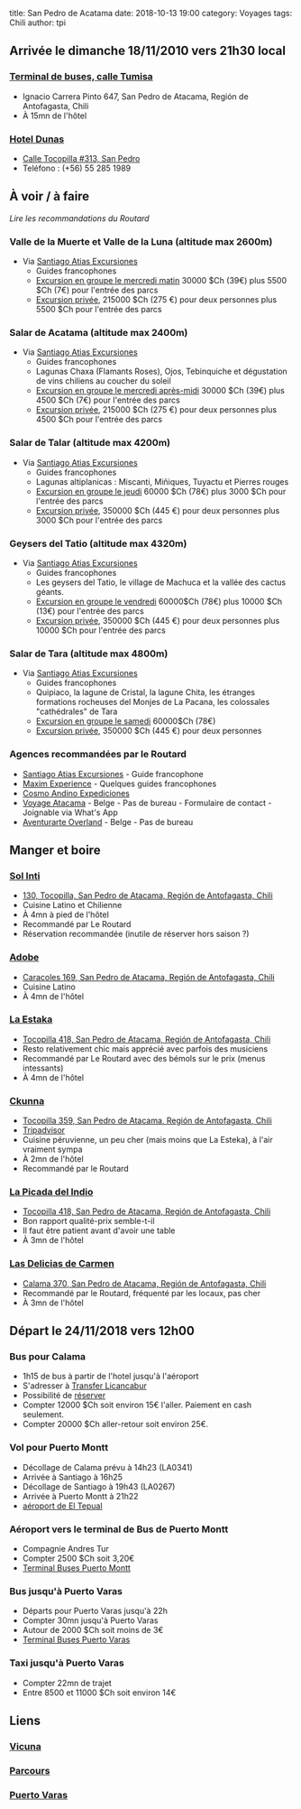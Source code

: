 title: San Pedro de Acatama
date: 2018-10-13 19:00
category: Voyages
tags: Chili
author: tpi


## Arrivée le dimanche 18/11/2010 vers 21h30 local

### [Terminal de buses, calle Tumisa](https://www.google.com/maps/place/Terminal+de+Buses/@-22.9137912,-68.1971491,17z/data=!3m1!4b1!4m5!3m4!1s0x96a974ff051501b3:0x872ecffad0ba7dfc!8m2!3d-22.9137962!4d-68.1949604)
* Ignacio Carrera Pinto 647, San Pedro de Atacama, Región de Antofagasta, Chili
* À 15mn de l'hôtel

### [Hotel Dunas](http://hoteldunaschile.com/fr/)

* [Calle Tocopilla #313, San Pedro](https://www.google.cl/maps/place/Hotel+Dunas/@-22.9088901,-68.2036086,17z/data=!3m1!4b1!4m7!3m6!1s0x96a974571290a87f:0xc17d7b827a63b62!5m1!1s2018-10-28!8m2!3d-22.9088951!4d-68.2014199?hl=es)
* Teléfono : (+56) 55 285 1989

## À voir / à faire

*Lire les recommandations du Routard*

### Valle de la Muerte et Valle de la Luna (altitude max 2600m)
* Via [Santiago Atias Excursiones](http://ranchochago.com/fr/index.html)
    * Guides francophones
    * [Excursion en groupe le mercredi matin](http://ranchochago.com/fr/excursions_groupe_fr.html#exclu_lune) 
    30000 $Ch (39€) plus 5500 $Ch (7€) pour l'entrée des parcs
    * [Excursion privée](http://ranchochago.com/fr/excursions_privees_fr.html#exclu_lune), 215000 $Ch (275 €) pour deux personnes plus 5500 $Ch pour l'entrée des parcs

### Salar de Acatama (altitude max 2400m)
* Via [Santiago Atias Excursiones](http://ranchochago.com/fr/index.html)
    * Guides francophones
    * Lagunas Chaxa (Flamants Roses), Ojos, Tebinquiche et dégustation de vins chiliens au coucher du soleil
    * [Excursion en groupe le mercredi après-midi](http://ranchochago.com/fr/excursions_groupe_fr.html#exclu_salar)
    30000 $Ch (39€) plus 4500 $Ch (7€) pour l'entrée des parcs
    * [Excursion privée](http://ranchochago.com/fr/excursions_privees_fr.html#exclu_salar), 215000 $Ch (275 €) pour deux personnes plus 4500 $Ch pour l'entrée des parcs
    
### Salar de Talar (altitude max 4200m)
* Via [Santiago Atias Excursiones](http://ranchochago.com/fr/index.html)
    * Guides francophones
    * Lagunas altiplanicas : Miscanti, Miñiques, Tuyactu et Pierres rouges
    * [Excursion en groupe le jeudi](http://ranchochago.com/fr/excursions_groupe_fr.html#exclu_altiplanicas)
     60000 $Ch (78€) plus 3000 $Ch pour l'entrée des parcs
    * [Excursion privée](http://ranchochago.com/fr/excursions_privees_fr.html#exclu_altiplanicas), 350000 $Ch (445 €) pour deux personnes plus 3000 $Ch pour l'entrée des parcs
    
### Geysers del Tatio (altitude max 4320m)
* Via [Santiago Atias Excursiones](http://ranchochago.com/fr/index.html)
    * Guides francophones
    * Les geysers del Tatio, le village de Machuca et la vallée des cactus géants.
    * [Excursion en groupe le vendredi](http://ranchochago.com/fr/excursions_groupe_fr.html#exclu_geyser)
    60000$Ch (78€) plus 10000 $Ch (13€) pour l'entrée des parcs
    * [Excursion privée](http://ranchochago.com/fr/excursions_privees_fr.html#exclu_geysers), 350000 $Ch (445 €) pour deux personnes plus 10000 $Ch pour l'entrée des parcs
 
### Salar de Tara (altitude max 4800m)
* Via [Santiago Atias Excursiones](http://ranchochago.com/fr/index.html)
    * Guides francophones
    * Quipiaco, la lagune de Cristal, la lagune Chita, les étranges formations rocheuses del Monjes de La Pacana, les colossales "cathédrales" de Tara
    * [Excursion en groupe le samedi](http://ranchochago.com/fr/excursions_groupe_fr.html#exclu_tara)
    60000$Ch (78€)
    * [Excursion privée](http://ranchochago.com/fr/excursions_privees_fr.html#exclu_tara), 350000 $Ch (445 €) pour deux personnes

### Agences recommandées par le Routard
* [Santiago Atias Excursiones](http://ranchochago.com/fr/) - Guide francophone
* [Maxim Experience](http://www.maximexperience.cl/en-US/#body) - Quelques guides francophones
* [Cosmo Andino Expediciones](http://cosmoandino.cl/index.php/excursions-explorations/) 
* [Voyage Atacama](http://www.voyage-atacama.com/) - Belge - Pas de bureau - Formulaire de contact - Joignable via What's App
* [Aventurarte Overland](https://www.facebook.com/Aventurarte-Overland-800819516639022/) - Belge - Pas de bureau


## Manger et boire

### [Sol Inti](https://www.tripadvisor.fr/Restaurant_Review-g303681-d2222080-Reviews-Sol_Inti_Restaurant-San_Pedro_de_Atacama_Antofagasta_Region.html)
* [130, Tocopilla, San Pedro de Atacama, Región de Antofagasta, Chili](https://www.google.fr/maps/place/Sol+Inti/@-22.9118952,-68.2036328,17z/data=!4m8!1m2!2m1!1srestaurants!3m4!1s0x96a97457bd312af9:0x46f72d01c1704240!8m2!3d-22.9112827!4d-68.2010661)
* Cuisine Latino et Chilienne
* À 4mn à pied de l'hôtel
* Recommandé par Le Routard 
* Réservation recommandée (inutile de réserver hors saison ?)

### [Adobe](https://www.tripadvisor.fr/Restaurant_Review-g303681-d1027371-Reviews-Adobe-San_Pedro_de_Atacama_Antofagasta_Region.html)
* [Caracoles 169, San Pedro de Atacama, Región de Antofagasta, Chili](https://www.google.fr/maps/place/Adobe/@-22.9116015,-68.2012196,17z/data=!4m8!1m2!2m1!1srestaurants!3m4!1s0x96a9745840accd09:0x675f262a9fc9fb7e!8m2!3d-22.9117213!4d-68.2012196)
* Cuisine Latino
* À 4mn de l'hôtel

### [La Estaka](https://www.tripadvisor.fr/Restaurant_Review-g303681-d1231983-Reviews-La_Estaka-San_Pedro_de_Atacama_Antofagasta_Region.html)
* [Tocopilla 418, San Pedro de Atacama, Región de Antofagasta, Chili](https://www.google.fr/maps/place/La+Estaka/@-22.911989,-68.2015641,17z/data=!4m15!1m9!2m8!1srestaurants!3m6!1srestaurants!2sSan+Pedro+de+Atacama,+R%C3%A9gion+d'Antofagasta,+Chili!3s0x96a84c7aa92abf3f:0x7af4614cacf997d1!4m2!1d-68.1997156!2d-22.9087073!3m4!1s0x96a97457c0e425bd:0x11961d5b6d6bf4c8!8m2!3d-22.9116357!4d-68.2014288)
* Resto relativement chic mais apprécié avec parfois des musiciens
* Recommandé par Le Routard avec des bémols sur le prix (menus intessants)
* À 4mn de l'hôtel

### [Ckunna](http://www.ckunna.cl/)
* [Tocopilla 359, San Pedro de Atacama, Región de Antofagasta, Chili](https://www.google.fr/maps/place/Ckunna/@-22.9119791,-68.2015641,17z/data=!4m15!1m9!2m8!1srestaurants!3m6!1srestaurants!2sSan+Pedro+de+Atacama,+R%C3%A9gion+d'Antofagasta,+Chili!3s0x96a84c7aa92abf3f:0x7af4614cacf997d1!4m2!1d-68.1997156!2d-22.9087073!3m4!1s0x96a974570a560639:0x7e94110489e2106c!8m2!3d-22.9099989!4d-68.2010822)
* [Tripadvisor](https://www.tripadvisor.fr/Restaurant_Review-g303681-d2690692-Reviews-Ckunna-San_Pedro_de_Atacama_Antofagasta_Region.html)
* Cuisine péruvienne, un peu cher (mais moins que La Esteka), à l'air vraiment sympa
* À 2mn de l'hôtel
* Recommandé par le Routard

### [La Picada del Indio](https://www.tripadvisor.fr/Restaurant_Review-g303681-d7364459-Reviews-La_Pica_Del_Indio-San_Pedro_de_Atacama_Antofagasta_Region.html)
* [Tocopilla 418, San Pedro de Atacama, Región de Antofagasta, Chili](https://www.google.fr/maps/place/La+Picada+Del+Indio/@-22.9076583,-68.2020421,16z/data=!4m8!1m2!2m1!1sRestaurants!3m4!1s0x96a97457bd5b4b85:0x27092be076626eb8!8m2!3d-22.9109412!4d-68.2012253)
* Bon rapport qualité-prix semble-t-il
* Il faut être patient avant d'avoir une table
* À 3mn de l'hôtel

### [Las Delicias de Carmen](https://www.tripadvisor.fr/Restaurant_Review-g303681-d2169823-Reviews-Las_Delicias_de_Carmen-San_Pedro_de_Atacama_Antofagasta_Region.html)
* [Calama 370, San Pedro de Atacama, Región de Antofagasta, Chili](https://www.google.fr/maps/place/Las+Delicias+de+Carmen/@-22.910253,-68.2042975,17z/data=!3m1!4b1!4m5!3m4!1s0x96a97457908819ed:0x33c1372522adf2f6!8m2!3d-22.910258!4d-68.2021088)
* Recommandé par le Routard, fréquenté par les locaux, pas cher
* À 3mn de l'hôtel


## Départ le 24/11/2018 vers 12h00

### Bus pour Calama

* 1h15 de bus à partir de l'hotel jusqu'à l'aéroport
* S'adresser à [Transfer Licancabur](http://translicancabur.cl)
* Possibilité de [réserver](http://www.translicancabur.cl/contact.html)
* Compter 12000 $Ch soit environ 15€ l'aller. Paiement en cash seulement.
* Compter 20000 $Ch aller-retour soit environ 25€.

### Vol pour Puerto Montt

* Décollage de Calama prévu à 14h23 (LA0341)
* Arrivée à Santiago à 16h25
* Décollage de Santiago à 19h43 (LA0267)
* Arrivée à Puerto Montt à 21h22
* [aéroport de El Tepual](https://www.google.fr/maps/place/Europcar/@-41.433509,-73.1009138,17z/data=!3m1!4b1!4m5!3m4!1s0x9618180d92b8a285:0xe832ce1a3e5d101e!8m2!3d-41.433513!4d-73.0987251)

### Aéroport vers le terminal de Bus de Puerto Montt

* Compagnie Andres Tur
* Compter 2500 $Ch soit 3,20€
* [Terminal Buses Puerto Montt](https://www.google.fr/maps/place/Terminal+Buses+Pto.+Montt/@-41.4776841,-72.9527056,17z/data=!3m1!4b1!4m5!3m4!1s0x96183bb236071c8f:0xe754f9e939fb411!8m2!3d-41.4776881!4d-72.9505169)

### Bus jusqu'à Puerto Varas

* Départs pour Puerto Varas jusqu'à 22h
* Compter 30mn jusqu'à Puerto Varas
* Autour de 2000 $Ch soit moins de 3€
* [Terminal Buses Puerto Varas](https://www.google.fr/maps/place/Terminal+Puerto+Varas/@-41.3248315,-72.9868914,17z/data=!3m1!4b1!4m5!3m4!1s0x961826d1d5b4dadb:0x37e8e08ce213bd70!8m2!3d-41.3248355!4d-72.9847027)

### Taxi jusqu'à Puerto Varas
* Compter 22mn de trajet 
* Entre 8500 et 11000 $Ch soit environ 14€

## Liens

### [Vicuna](http://tse-tse.org/2018/10/vicuna/)

### [Parcours](http://tse-tse.org/2018/10/chili-2018/)

### [Puerto Varas](http://tse-tse.org/2018/10/puerto-varas/)

